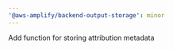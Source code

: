 ```yaml
---
'@aws-amplify/backend-output-storage': minor
---
```


Add function for storing attribution metadata
